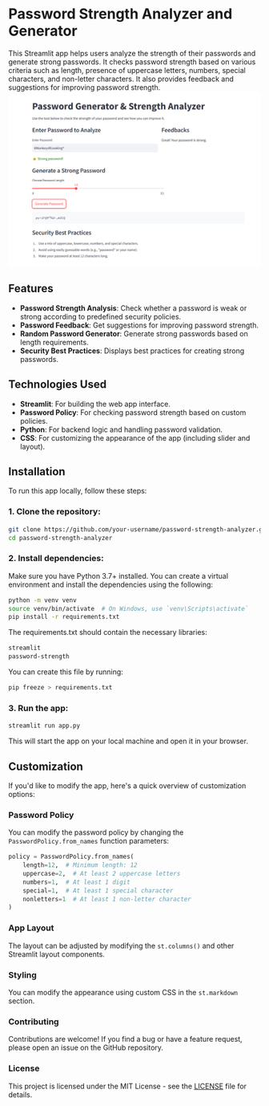 # Password Strength Analyzer and Generator

This Streamlit app helps users analyze the strength of their passwords and generate strong passwords. It checks password strength based on various criteria such as length, presence of uppercase letters, numbers, special characters, and non-letter characters. It also provides feedback and suggestions for improving password strength.
![Screenshot](screenshot.png)

## Features
- **Password Strength Analysis**: Check whether a password is weak or strong according to predefined security policies.
- **Password Feedback**: Get suggestions for improving password strength.
- **Random Password Generator**: Generate strong passwords based on length requirements.
- **Security Best Practices**: Displays best practices for creating strong passwords.

## Technologies Used
- **Streamlit**: For building the web app interface.
- **Password Policy**: For checking password strength based on custom policies.
- **Python**: For backend logic and handling password validation.
- **CSS**: For customizing the appearance of the app (including slider and layout).

## Installation
To run this app locally, follow these steps:

### 1. Clone the repository:
```bash
git clone https://github.com/your-username/password-strength-analyzer.git
cd password-strength-analyzer
```
### 2. Install dependencies:
Make sure you have Python 3.7+ installed. You can create a virtual environment and install the dependencies using the following:
```bash
python -m venv venv
source venv/bin/activate  # On Windows, use `venv\Scripts\activate`
pip install -r requirements.txt
```
The requirements.txt should contain the necessary libraries:
```bash
streamlit
password-strength
```
You can create this file by running:
```bash
pip freeze > requirements.txt
```
### 3. Run the app:
```bash
streamlit run app.py
```
This will start the app on your local machine and open it in your browser.

## Customization
If you'd like to modify the app, here's a quick overview of customization options:

### Password Policy
You can modify the password policy by changing the `PasswordPolicy.from_names` function parameters:
```python
policy = PasswordPolicy.from_names(
    length=12,  # Minimum length: 12
    uppercase=2,  # At least 2 uppercase letters
    numbers=1,  # At least 1 digit
    special=1,  # At least 1 special character
    nonletters=1  # At least 1 non-letter character
)
```

### App Layout
The layout can be adjusted by modifying the `st.columns()` and other Streamlit layout components.

### Styling
You can modify the appearance using custom CSS in the `st.markdown` section.

### Contributing
Contributions are welcome! If you find a bug or have a feature request, please open an issue on the GitHub repository.

### License
This project is licensed under the MIT License - see the [LICENSE](LICENSE) file for details.
